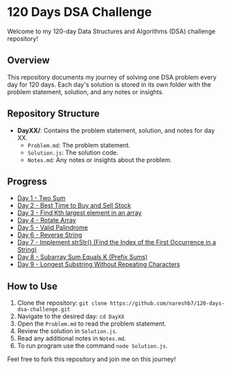 # 120 Days DSA Challenge

Welcome to my 120-day Data Structures and Algorithms (DSA) challenge repository! 

## Overview

This repository documents my journey of solving one DSA problem every day for 120 days. Each day's solution is stored in its own folder with the problem statement, solution, and any notes or insights.

## Repository Structure

- **DayXX/**: Contains the problem statement, solution, and notes for day XX.
  - `Problem.md`: The problem statement.
  - `Solution.js`: The solution code.
  - `Notes.md`: Any notes or insights about the problem.

## Progress

- [Day 1 - Two Sum](Day01/) 
- [Day 2 - Best Time to Buy and Sell Stock](Day02/)
- [Day 3 - Find Kth largest element in an array](Day03/)
- [Day 4 - Rotate Array](Day04/)
- [Day 5 - Valid Palindrome](Day05/)
- [Day 6 - Reverse String](Day06/)
- [Day 7 - Implement strStr() (Find the Index of the First Occurrence in a String)](Day07/)
- [Day 8 - Subarray Sum Equals K (Prefix Sums)](Day08/)
- [Day 9 - Longest Substring Without Repeating Characters](Day09/)


## How to Use

1. Clone the repository: `git clone https://github.com/nareshb7/120-days-dsa-challenge.git`
2. Navigate to the desired day: `cd DayXX`
3. Open the `Problem.md` to read the problem statement.
4. Review the solution in `Solution.js`.
5. Read any additional notes in `Notes.md`.
6. To run program use the command `node Solution.js`.

Feel free to fork this repository and join me on this journey!
